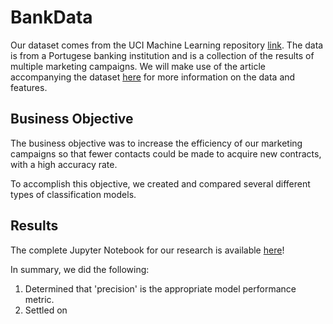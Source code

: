 # BankData

Our dataset comes from the UCI Machine Learning repository [link](https://archive.ics.uci.edu/ml/datasets/bank+marketing).  The data is from a Portugese banking institution and is a collection of the results of multiple marketing campaigns.  We will make use of the article accompanying the dataset [here](CRISP-DM-BANK.pdf) for more information on the data and features.

## Business Objective

The business objective was to increase the efficiency of our marketing campaigns so that fewer contacts could be made to acquire new contracts, with a high accuracy rate.

To accomplish this objective, we created and compared several different types of classification models.

## Results

The complete Jupyter Notebook for our research is available [here](./prompt_III.ipynb)!

In summary, we did the following:
1. Determined that 'precision' is the appropriate model performance metric.
2. Settled on 